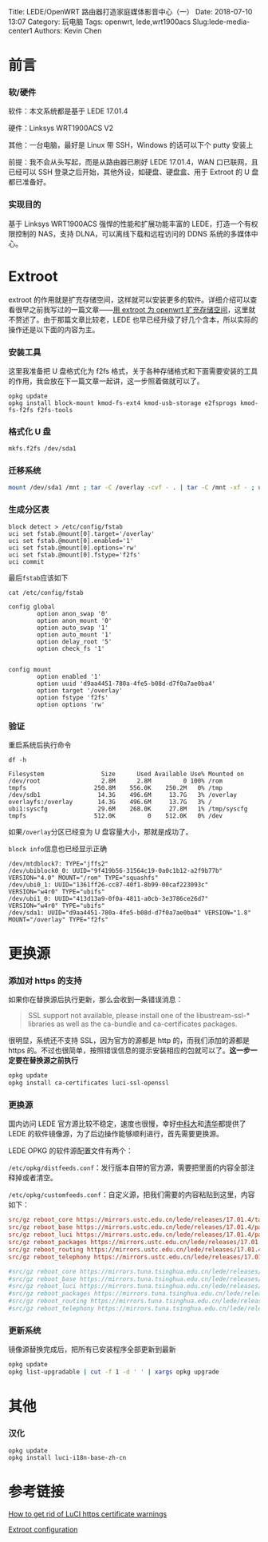 Title: LEDE/OpenWRT 路由器打造家庭媒体影音中心（一）
Date: 2018-07-10 13:07
Category: 玩电脑
Tags: openwrt, lede,wrt1900acs
Slug:lede-media-center1
Authors: Kevin Chen

# 前言

### 软/硬件

软件：本文系统都是基于 LEDE 17.01.4

硬件：Linksys WRT1900ACS V2

其他：一台电脑，最好是 Linux 带 SSH，Windows 的话可以下个 putty 安装上

前提：我不会从头写起，而是从路由器已刷好 LEDE 17.01.4，WAN 口已联网，且已经可以 SSH 登录之后开始，其他外设，如硬盘、硬盘盒、用于 Extroot 的 U 盘都已准备好。

### 实现目的

基于 Linksys WRT1900ACS 强悍的性能和扩展功能丰富的 LEDE，打造一个有权限控制的 NAS，支持 DLNA，可以离线下载和远程访问的 DDNS 系统的多媒体中心。

# Extroot

extroot 的作用就是扩充存储空间，这样就可以安装更多的软件。详细介绍可以查看很早之前我写过的一篇文章——[用 extroot 为 openwrt 扩充存储空间](https://solarck.com/openwrt-extroot.html)，这里就不赘述了。由于那篇文章比较老，LEDE 也早已经升级了好几个含本，所以实际的操作还是以下面的内容为主。

### 安装工具

这里我准备把 U 盘格式化为 f2fs 格式，关于各种存储格式和下面需要安装的工具的作用，我会放在下一篇文章一起讲，这一步照着做就可以了。

```
opkg update
opkg install block-mount kmod-fs-ext4 kmod-usb-storage e2fsprogs kmod-fs-f2fs f2fs-tools
```

### 格式化 U 盘

```bash
mkfs.f2fs /dev/sda1
```

### 迁移系统

```bash
mount /dev/sda1 /mnt ; tar -C /overlay -cvf - . | tar -C /mnt -xf - ; umount /mnt
```

### 生成分区表

```
block detect > /etc/config/fstab
uci set fstab.@mount[0].target='/overlay'
uci set fstab.@mount[0].enabled='1'
uci set fstab.@mount[0].options='rw'
uci set fstab.@mount[0].fstype='f2fs'
uci commit
```

最后`fstab`应该如下

`cat /etc/config/fstab`

```
config global
        option anon_swap '0'
        option anon_mount '0'
        option auto_swap '1'
        option auto_mount '1'
        option delay_root '5'
        option check_fs '1'


config mount
        option enabled '1'
        option uuid 'd9aa4451-780a-4fe5-b08d-d7f0a7ae0ba4'
        option target '/overlay'
        option fstype 'f2fs'
        option options 'rw'
```

### 验证

重启系统后执行命令

`df -h`

```
Filesystem                Size      Used Available Use% Mounted on
/dev/root                 2.8M      2.8M         0 100% /rom
tmpfs                   250.8M    556.0K    250.2M   0% /tmp
/dev/sdb1                14.3G    496.6M     13.7G   3% /overlay
overlayfs:/overlay       14.3G    496.6M     13.7G   3% /
ubi1:syscfg              29.6M    268.0K     27.8M   1% /tmp/syscfg
tmpfs                   512.0K         0    512.0K   0% /dev
```

如果`/overlay`分区已经变为 U 盘容量大小，那就是成功了。

`block info`信息也已经显示正确

```
/dev/mtdblock7: TYPE="jffs2"
/dev/ubiblock0_0: UUID="9f419b56-31564c19-0a0c1b12-a2f9b77b" VERSION="4.0" MOUNT="/rom" TYPE="squashfs"
/dev/ubi0_1: UUID="1361ff26-cc87-40f1-8b99-00caf223093c" VERSION="w4r0" TYPE="ubifs"
/dev/ubi1_0: UUID="413d13a9-0f0a-4811-a0cb-3e3786ce26d7" VERSION="w4r0" TYPE="ubifs"
/dev/sda1: UUID="d9aa4451-780a-4fe5-b08d-d7f0a7ae0ba4" VERSION="1.8" MOUNT="/overlay" TYPE="f2fs"
```

# 更换源

### 添加对 https 的支持

如果你在替换源后执行更新，那么会收到一条错误消息：

> SSL support not available, please install one of the libustream-ssl-\* libraries as well as the ca-bundle and ca-certificates packages.

很明显，系统还不支持 SSL，因为官方的源都是 http 的，而我们添加的源都是 https 的。不过也很简单，按照错误信息的提示安装相应的包就可以了。**这一步一定要在替换源之前执行**

```bash
opkg update
opkg install ca-certificates luci-ssl-openssl
```

### 更换源

国内访问 LEDE 官方源比较不稳定，速度也很慢，幸好[中科大](https://mirrors.ustc.edu.cn/lede/)和[清华](https://mirrors.tuna.tsinghua.edu.cn/lede/)都提供了 LEDE 的软件镜像源，为了后边操作能够顺利进行，首先需要更换源。

LEDE OPKG 的软件源配置文件有两个：

`/etc/opkg/distfeeds.conf`：发行版本自带的官方源，需要把里面的内容全部注释掉或者清空。

`/etc/opkg/customfeeds.conf`：自定义源，把我们需要的内容粘贴到这里，内容如下：

```ini
src/gz reboot_core https://mirrors.ustc.edu.cn/lede/releases/17.01.4/targets/mvebu/generic/packages
src/gz reboot_base https://mirrors.ustc.edu.cn/lede/releases/17.01.4/packages/arm_cortex-a9_vfpv3/base
src/gz reboot_luci https://mirrors.ustc.edu.cn/lede/releases/17.01.4/packages/arm_cortex-a9_vfpv3/luci
src/gz reboot_packages https://mirrors.ustc.edu.cn/lede/releases/17.01.4/packages/arm_cortex-a9_vfpv3/packages
src/gz reboot_routing https://mirrors.ustc.edu.cn/lede/releases/17.01.4/packages/arm_cortex-a9_vfpv3/routing
src/gz reboot_telephony https://mirrors.ustc.edu.cn/lede/releases/17.01.4/packages/arm_cortex-a9_vfpv3/telephony

#src/gz reboot_core https://mirrors.tuna.tsinghua.edu.cn/lede/releases/17.01.4/targets/mvebu/generic/packages
#src/gz reboot_base https://mirrors.tuna.tsinghua.edu.cn/lede/releases/17.01.4/packages/arm_cortex-a9_vfpv3/base
#src/gz reboot_luci https://mirrors.tuna.tsinghua.edu.cn/lede/releases/17.01.4/packages/arm_cortex-a9_vfpv3/luci
#src/gz reboot_packages https://mirrors.tuna.tsinghua.edu.cn/lede/releases/17.01.4/packages/arm_cortex-a9_vfpv3/packages
#src/gz reboot_routing https://mirrors.tuna.tsinghua.edu.cn/lede/releases/17.01.4/packages/arm_cortex-a9_vfpv3/routing
#src/gz reboot_telephony https://mirrors.tuna.tsinghua.edu.cn/lede/releases/17.01.4/packages/arm_cortex-a9_vfpv3/telephony
```

### 更新系统

镜像源替换完成后，把所有已安装程序全部更新到最新

```bash
opkg update
opkg list-upgradable | cut -f 1 -d ' ' | xargs opkg upgrade
```

# 其他

### 汉化

```
opkg update
opkg install luci-i18n-base-zh-cn
```

# 参考链接

[How to get rid of LuCI https certificate warnings](https://openwrt.org/docs/guide-user/luci/getting-rid-of-luci-https-certificate-warnings)

[Extroot configuration](https://openwrt.org/docs/guide-user/additional-software/extroot_configuration)
